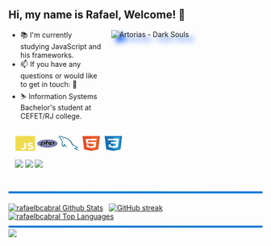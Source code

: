 ## <b>Hi, my name is Rafael, Welcome!</b> 🎈
<img align="right" alt="Artorias - Dark Souls" style="float: right; margin-left: 20px; margin-bottom: 20px; filter:drop-shadow(10px 8px 6px #0051ff)" height="150" src="https://images-wixmp-ed30a86b8c4ca887773594c2.wixmp.com/f/061c5ef8-2616-48a4-af21-9f97322673b3/de6ft4m-d3c2c205-0703-4c65-ab6d-d51cf693c3c5.gif?token=eyJ0eXAiOiJKV1QiLCJhbGciOiJIUzI1NiJ9.eyJzdWIiOiJ1cm46YXBwOjdlMGQxODg5ODIyNjQzNzNhNWYwZDQxNWVhMGQyNmUwIiwiaXNzIjoidXJuOmFwcDo3ZTBkMTg4OTgyMjY0MzczYTVmMGQ0MTVlYTBkMjZlMCIsIm9iaiI6W1t7InBhdGgiOiJcL2ZcLzA2MWM1ZWY4LTI2MTYtNDhhNC1hZjIxLTlmOTczMjI2NzNiM1wvZGU2ZnQ0bS1kM2MyYzIwNS0wNzAzLTRjNjUtYWI2ZC1kNTFjZjY5M2MzYzUuZ2lmIn1dXSwiYXVkIjpbInVybjpzZXJ2aWNlOmZpbGUuZG93bmxvYWQiXX0.i-KLR2Hf3i7E9iAsVdx4jQ4opMnesc_EzzvbvKhOS98" width="300" height="300">

- 📚 I'm currently studying JavaScript and his frameworks.
- 📫 If you have any questions or would like to get in touch: <a href="mailto:rafael1311cabral@gmail.com?subject=Ol%C3%A1,%20vim%20atrav%C3%A9s%20do%20seu%20GitHub%20%F0%9F%91%8D" style="text-decoration: none;">📩</a>
- ⛷️ Information Systems Bachelor's student at CEFET/RJ college.

<div style="display: inline_block; margin-left: 2.5%;;"><br>
  <img align="center" alt="js" height="30" width="40" src="https://raw.githubusercontent.com/devicons/devicon/master/icons/javascript/javascript-plain.svg">
  <img align="center" alt="php" height="30" width="40" src="https://raw.githubusercontent.com/devicons/devicon/master/icons/php/php-original.svg">
  <img align="center" alt="mysql" height="30" width="40" src="https://raw.githubusercontent.com/devicons/devicon/master/icons/mysql/mysql-original.svg">
  <img align="center" alt="html" height="30" width="40" src="https://raw.githubusercontent.com/devicons/devicon/master/icons/html5/html5-original.svg">
  <img align="center" alt="css" height="30" width="40" src="https://raw.githubusercontent.com/devicons/devicon/master/icons/css3/css3-original.svg">
</div>

<br>

<div style="display: inline_block; margin-left: 2.5%;">
  <a href = "https://wa.me/5522988103858"><img src="https://img.shields.io/badge/-whatsapp-%23333?style=for-the-badge&logo=whatsapp&logoColor=green" target="_blank"></a>
  <a href="https://www.linkedin.com/in/rafael-b-cabral/" target="_blank"><img src="https://img.shields.io/badge/-LinkedIn-%23333?style=for-the-badge&background-color:grey&logo=linkedin&logoColor=blue" target="_blank"></a> 
  <a href = "mailto:rafael1311cabral@gmail.com"><img src="https://img.shields.io/badge/-Gmail-%23333?style=for-the-badge&logo=gmail&logoColor=red" target="_blank"></a>
</div>

<br>
<br>
<img src="lineBar.png"/>
<br>
<br>
<a href="https://github.com/rafaelbcabral">
  <img alt="rafaelbcabral Github Stats" src="https://denvercoder1-github-readme-stats.vercel.app/api?username=rafaelbcabral&show_icons=true&count_private=true&theme=react&border_color=333333&bg_color=0D1117&title_color=00BFFF&icon_color=00BFFF" height="192px" width="49%"/></a>
<a href="https://github.com/rafaelbcabral">
  <img src="https://github-readme-streak-stats.herokuapp.com/?user=rafaelbcabral&theme=blue-green&border=333333&background=0D1117&fire=blue-green&currStreakNum=white&currStreakLabel=white&ring_color=white&dates=add8e6" height="192px" width="49%" alt="GitHub streak" style="margin-left: 1.5%"/></a>

  <a href="https://github.com/rafaelbcabral" style="align: center">
    <img alt="rafaelbcabral Top Languages" src="https://denvercoder1-github-readme-stats.vercel.app/api/top-langs/?username=rafaelbcabral&langs_count=8&layout=compact&theme=react&border_color=333333&bg_color=0D1117&title_color=FFFFFF&icon_color=00BFFF&text_color=FFFFFF&hide_title=false" height="200px" width="100%"/></a>
<br>
<img src="lineBar.png"/>
<br>
<img src="https://camo.githubusercontent.com/c3bf356e4feec3f47ab371827a339ced5526a84d9eff5c44edef7fd2da7b4327/68747470733a2f2f63617073756c652d72656e6465722e76657263656c2e6170702f6170693f747970653d776176696e6726636f6c6f723d303a3343414146462c3130303a356266666666266865696768743d3132302673656374696f6e3d666f6f746572"/>







